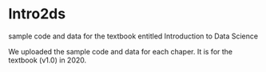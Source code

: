 # Intro2ds
sample code and data for the textbook entitled Introduction to Data Science

We uploaded the sample code and data for each chaper.
It is for the textbook (v1.0) in 2020.
